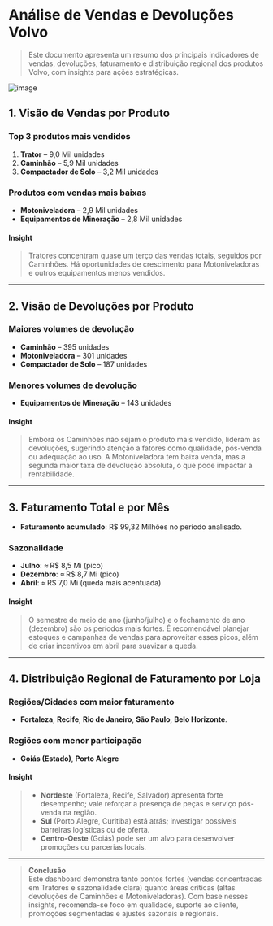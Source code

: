 # Análise de Vendas e Devoluções Volvo
> Este documento apresenta um resumo dos principais indicadores de vendas, devoluções, faturamento e distribuição regional dos produtos Volvo, com insights para ações estratégicas.

![image](https://github.com/user-attachments/assets/383b5671-9406-4fa7-821a-cd90c290628a)

## 1. Visão de Vendas por Produto

### Top 3 produtos mais vendidos
1. **Trator** – 9,0 Mil unidades  
2. **Caminhão** – 5,9 Mil unidades  
3. **Compactador de Solo** – 3,2 Mil unidades  

### Produtos com vendas mais baixas
- **Motoniveladora** – 2,9 Mil unidades  
- **Equipamentos de Mineração** – 2,8 Mil unidades  

#### Insight
> Tratores concentram quase um terço das vendas totais, seguidos por Caminhões. Há oportunidades de crescimento para Motoniveladoras e outros equipamentos menos vendidos.

---

## 2. Visão de Devoluções por Produto

### Maiores volumes de devolução
- **Caminhão** – 395 unidades  
- **Motoniveladora** – 301 unidades  
- **Compactador de Solo** – 187 unidades  

### Menores volumes de devolução
- **Equipamentos de Mineração** – 143 unidades  

#### Insight
> Embora os Caminhões não sejam o produto mais vendido, lideram as devoluções, sugerindo atenção a fatores como qualidade, pós-venda ou adequação ao uso. A Motoniveladora tem baixa venda, mas a segunda maior taxa de devolução absoluta, o que pode impactar a rentabilidade.

---

## 3. Faturamento Total e por Mês

- **Faturamento acumulado**: R\$ 99,32 Milhões no período analisado.

### Sazonalidade
- **Julho**: ≈ R\$ 8,5 Mi (pico)  
- **Dezembro**: ≈ R\$ 8,7 Mi (pico)  
- **Abril**: ≈ R\$ 7,0 Mi (queda mais acentuada)  

#### Insight
> O semestre de meio de ano (junho/julho) e o fechamento de ano (dezembro) são os períodos mais fortes. É recomendável planejar estoques e campanhas de vendas para aproveitar esses picos, além de criar incentivos em abril para suavizar a queda.

---

## 4. Distribuição Regional de Faturamento por Loja

### Regiões/Cidades com maior faturamento
- **Fortaleza**, **Recife**, **Rio de Janeiro**, **São Paulo**, **Belo Horizonte**.

### Regiões com menor participação
- **Goiás (Estado)**, **Porto Alegre**

#### Insight
> - **Nordeste** (Fortaleza, Recife, Salvador) apresenta forte desempenho; vale reforçar a presença de peças e serviço pós-venda na região.  
> - **Sul** (Porto Alegre, Curitiba) está atrás; investigar possíveis barreiras logísticas ou de oferta.  
> - **Centro-Oeste** (Goiás) pode ser um alvo para desenvolver promoções ou parcerias locais.

---

> **Conclusão**  
> Este dashboard demonstra tanto pontos fortes (vendas concentradas em Tratores e sazonalidade clara) quanto áreas críticas (altas devoluções de Caminhões e Motoniveladoras). Com base nesses insights, recomenda-se foco em qualidade, suporte ao cliente, promoções segmentadas e ajustes sazonais e regionais.

